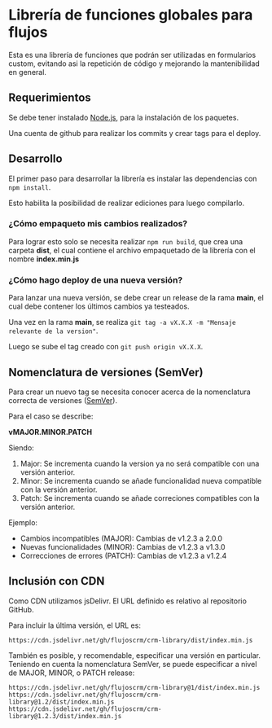 # Librería de funciones globales para flujos

Esta es una librería de funciones que podrán ser utilizadas en formularios custom, evitando asi la repetición de código y mejorando la mantenibilidad en general.

## Requerimientos

Se debe tener instalado [Node.js](https://nodejs.org/ "Sitio Web oficial de Node.js"), para la 
instalación de los paquetes.

Una cuenta de github para realizar los commits y crear tags para el deploy.

## Desarrollo

El primer paso para desarrollar la librería es instalar las dependencias con `npm install`.

Esto habilita la posibilidad de realizar ediciones para luego compilarlo.

### ¿Cómo empaqueto mis cambios realizados?

Para lograr esto solo se necesita realizar `npm run build`, que crea una carpeta **dist**, 
el cual contiene el archivo empaquetado de la librería con el nombre **index.min.js**

### ¿Cómo hago deploy de una nueva versión?

Para lanzar una nueva versión, se debe crear un release de la rama **main**, 
el cual debe contener los últimos cambios ya testeados.

Una vez en la rama **main**, se realiza `git tag -a vX.X.X -m "Mensaje relevante de la version"`.

Luego se sube el tag creado con `git push origin vX.X.X`.

## Nomenclatura de versiones (SemVer)

Para crear un nuevo tag se necesita conocer acerca de la nomenclatura correcta de 
versiones ([SemVer](https://semver.org/ "Portal de Semantic Versioning")). 

Para el caso se describe:

**vMAJOR.MINOR.PATCH**

Siendo:

1. Major: Se incrementa cuando la version ya no será compatible con una versión anterior.
2. Minor: Se incrementa cuando se añade funcionalidad nueva compatible con la versión anterior.
3. Patch: Se incrementa cuando se añade correciones compatibles con la versión anterior.

Ejemplo:

- Cambios incompatibles (MAJOR): Cambias de v1.2.3 a 2.0.0
- Nuevas funcionalidades (MINOR): Cambias de v1.2.3 a v1.3.0
- Correcciones de errores (PATCH): Cambias de v1.2.3 a v1.2.4

## Inclusión con CDN

Como CDN utilizamos jsDelivr. El URL definido es relativo al repositorio GitHub.

Para incluir la última versión, el URL es:

```
https://cdn.jsdelivr.net/gh/flujoscrm/crm-library/dist/index.min.js
```

También es posible, y recomendable, especificar una versión en particular. Teniendo 
en cuenta la nomenclatura SemVer, se puede especificar a nivel de MAJOR, MINOR, o PATCH release:

```
https://cdn.jsdelivr.net/gh/flujoscrm/crm-library@1/dist/index.min.js
https://cdn.jsdelivr.net/gh/flujoscrm/crm-library@1.2/dist/index.min.js
https://cdn.jsdelivr.net/gh/flujoscrm/crm-library@1.2.3/dist/index.min.js
```